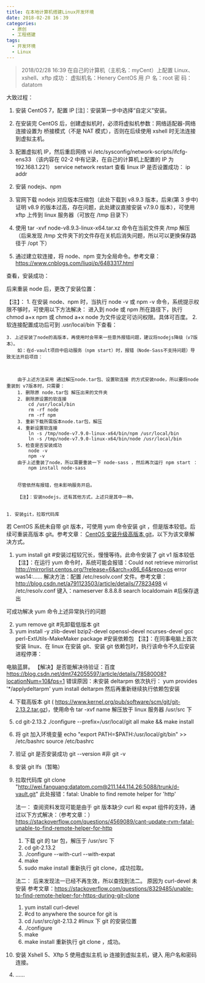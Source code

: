 ```yaml
---
title: 在本地计算机搭建Linux开发环境
date: 2018-02-28 16：39
categories:
  - 原创
  - 工程搭建
tags:
  - 开发环境
  - Linux
---
```


> 2018/02/28 16:39 在自己的计算机（主机名：myCent）上配置 Linux、xshell、xftp 成功：
> 虚拟机名：Henery CentOS
> 用 户 名：root
> 密 码：datatom

大致过程：

1. 安装 CentOS 7，配置 IP
   [注]：安装第一步中选择“自定义”安装。
1. 在安装完 CentOS 后，创建虚拟机时，必须将虚拟机参数：网络适配器-网络连接设置为 桥接模式（不是 NAT 模式），否则在后续使用 xshell 时无法连接到虚拟主机。

1. 配置虚拟机 IP，然后重启网络
   vi /etc/sysconfig/network-scripts/ifcfg-ens33
   （该内容在 02-2 中有记录，在自己的计算机上配置的 IP 为 192.168.1.221）
   service network restart
   查看 linux IP 是否设置成功：
   ip addr

2) 安装 nodejs、npm
1) 官网下载 nodejs 对应版本压缩包（此处下载到 v8.9.3 版本，后来(第 3 步中)证明 v8.9 的版本过高，存在问题，此处建议直接安装 v7.9.0 版本），可使用 xftp 上传到 linux 服务器（可放在
   /tmp 目录下）

1) 使用 tar -xvf node-v8.9.3-linux-x64.tar.xz 命令在当前文件夹 /tmp 解压（后来发现 /tmp 文件夹下的文件存在关机后消失问题，所以可以更换保存路径于 /opt 下）

1) 通过建立软连接，将 node、npm 变为全局命令。参考文章：https://www.cnblogs.com/liuqi/p/6483317.html

查看，安装成功：

后来重装 node 后，更改了安装位置：

【注】： 1. 在安装 node、npm 时，当执行 node -v 或 npm -v 命令，系统提示权限不够时，可使用以下方法解决：
进入到 node 或 npm 所在路径下，执行 chmod a+x npm 或 chmod a+x node 为文件设定可访问权限。具体可百度。 2. 软连接配置成功后可到 .usr/local/bin 下查看：

    3. 上述安装了node的高版本，再使用时会带来一些意外报错问题，建议将nodejs降级（v7版本）。
        如：在d-vault项目中启动服务（npm start）时，报错（Node-Sass不支持问题）导致无法开启项目：



        由于上述方法采用 通过解压node.tar包、设置软连接 的方式安装node，所以要将node重装到 v7版本时，只需要：
        1. 删除原 node.tar包 解压出来的文件夹
        2. 删除原设置的软连接
            cd /usr/local/bin
            rm -rf node
            rm -rf npm
        3. 重新下载所需版本node.tar包，解压
        4. 重新设置软连接
            ln -s /tmp/node-v7.9.0-linux-x64/bin/npm /usr/local/bin
            ln -s /tmp/node-v7.9.0-linux-x64/bin/node /usr/local/bin
        5. 检查是否安装成功
            node -v
            npm -v
        由于上述重装了node，所以需要重装一下 node-sass ，然后再次运行 npm start ：
            npm install node-sass


        尽管依然有报错，但未影响服务开启。

        【注】：安装nodejs，还有其他方式，上述只是其中一种。


    1. 安装git，拉取代码库

若 CentOS 系统未自带 git 版本，可使用 yum 命令安装 git ，但是版本较低。后续可重装高版本 git。参考文章：
[CentOS 安装升级高版本 git](http://blog.csdn.net/lianxiaopang/article/details/78501569)，以下为该文章解决方式。

1. yum install git #安装过程较冗长，慢慢等待。此命令安装了 git v1 版本较低
   【注】：在运行 yum 命令时，系统可能会报错：Could not retrieve mirrorlist http://mirrorlist.centos.org/?release=6&arch=x86_64&repo=os error was14:......
   解决方法：配置 /etc/resolv.conf 文件。参考文章：http://blog.csdn.net/a791123503/article/details/77823498
   vi /etc/resolv.conf
   键入：nameserver 8.8.8.8
   search localdomain #后保存退出

可成功解决 yum 命令上述异常执行的问题

2. yum remove git #先卸载低版本 git
3. yum install -y zlib-devel bzip2-devel openssl-devel ncurses-devel gcc perl-ExtUtils-MakeMaker package #安装依赖包
   【注】：在同事电脑上首次安装 linux、在 linux 在安装 git、安装 git 依赖包时，执行该命令不久后安装进程停滞：

电脑蓝屏。
【解决】是否能解决待验证：百度 https://blog.csdn.net/dmt742055597/article/details/78580008?locationNum=10&fps=1
错误原因：未安装 deltarpm
依次执行：
yum provides '\*/applydeltarpm'
yum install deltarpm
然后再重新继续执行依赖包安装

4. 下载高版本 git ( https://www.kernel.org/pub/software/scm/git/git-2.13.2.tar.gz)，使用命令 tar -xvf name 解压放于 linux 服务器 /usr/src 下
5. cd git-2.13.2
   ./configure --prefix=/usr/local/git all
   make && make install
6. 将 git 加入环境变量
   echo "export PATH=\$PATH:/usr/local/git/bin" >> /etc/bashrc
   source /etc/bashrc
7. 验证 git 是否安装成功
   git --version #非 git -v

8. 安装 git lfs（暂略）
9. 拉取代码库
   git clone "http://wei.fanguang:datatom.com@211.144.114.26:5088/trunk/d-vault.git"
   此处报错：fatal: Unable to find remote helper for 'http'

   法一：
   查阅资料发现可能是由于 git 版本缺少 curl 和 expat 组件的支持，通过以下方式解决：（参考文章：）  
   https://stackoverflow.com/questions/4569089/cant-update-rvm-fatal-unable-to-find-remote-helper-for-http

   1. 下载 git 的 tar 包，解压于 /usr/src 下
   2. cd git-2.13.2
   3. ./configure --with-curl --with-expat
   4. make
   5. sudo make install
      重新执行 git clone，成功拉取。

   法二：
   后来发现法一已经不再生效，所以查找到法二。
   原因为 curl-devel 未安装
   参考文章：https://stackoverflow.com/questions/8329485/unable-to-find-remote-helper-for-https-during-git-clone

   1. yum install curl-devel
   2. #cd to anywhere the source for git is
   3. cd /usr/src/git-2.13.2 #linux 下 git 的安装位置
   4. ./configure
   5. make
   6. make install
      重新执行 git clone ，成功。

10. 安装 Xshell 5、Xftp 5
    使用虚拟主机 ip 连接到虚拟主机，键入 用户名和密码 连接。

4) ......
